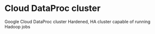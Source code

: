 # Cloud DataProc cluster
Google Cloud DataProc cluster
Hardened, HA cluster capable of running Hadoop jobs


